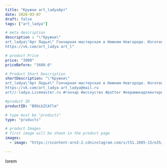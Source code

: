 ```yaml
---
title: "Кружки art_ladyaАрт"
date: 2020-03-07
draft: false
tags: ["art_ladya"]

# meta description
description : "\"Кружки\" 
art_ladya\"Арт Ладья\" Гончарная мастерская в Нижнем Новгороде. Изготовление керамики и мастер//-классы по обучению. 
https://vk.com/art_ladya art_l"

# product Price
price: "3000"
priceBefore: "3600.0"

# Product Short Description
shortDescription: "\"Кружки\" 
art_ladya\"Арт Ладья\" Гончарная мастерская в Нижнем Новгороде. Изготовление керамики и мастер//-классы по обучению. 
https://vk.com/art_ladya art_ladya@mail.ru 
art//-ladya.Livemaster.ru #гончар #исскуство #potter #керамикадляинтерьера #керамикаручнаяработа #гончарнаямастерская #керамиканазаказ #handmade #посудаизглины #керамика #гончарнаяпосуда #эксклюзивнаякерамика #dishes #decor #ceramicar #mug #claygoods #tankard #earthenware #ceramic #design #кружка #magic #restaurant #ceramicart #магия #pint #clay #авторскаякерамика"

#product ID
productID: "B9bLbZCAflm"

# type must be "products"
type: "products"

# product Images
# first image will be shown in the product page
images:
  - image: "https://scontent-arn2-2.cdninstagram.com/v/t51.2885-15/e35/89604721_652955722130876_607900002470161019_n.jpg?tp=1&_nc_ht=scontent-arn2-2.cdninstagram.com&_nc_cat=108&_nc_ohc=UBIxYKWe9j8AX-yuIhc&ccb=7-4&oh=b7e5cdbc3d314c6aa2032c9ecf87cd4d&oe=6086514F&_nc_sid=86f79a&ig_cache_key=MjI1OTQ0OTg5ODg3MTE1OTE0Mg%3D%3D.2-ccb7-4"

---
```

lorem
